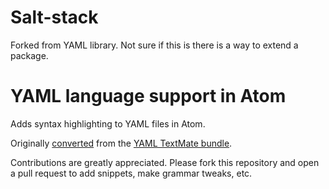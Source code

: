 # Salt-stack

Forked from YAML library. Not sure if this is there is a way to extend a package.

# YAML language support in Atom

Adds syntax highlighting to YAML files in Atom.

Originally [converted](http://atom.io/docs/latest/converting-a-text-mate-bundle)
from the [YAML TextMate bundle](https://github.com/textmate/yaml.tmbundle).

Contributions are greatly appreciated. Please fork this repository and open a
pull request to add snippets, make grammar tweaks, etc.
